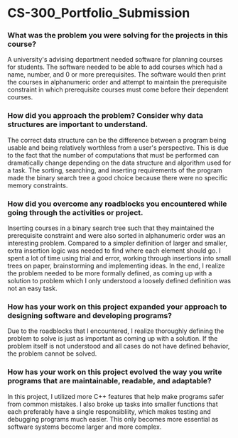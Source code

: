 # CS-300_Portfolio_Submission
### What was the problem you were solving for the projects in this course?
A university's advising department needed software for planning courses for students. The software needed to be able to add courses which had a name, number, and 0 or more prerequisites. The software would then print the courses in alphanumeric order and attempt to maintain the prerequisite constraint in which prerequisite courses must come before their dependent courses.
### How did you approach the problem? Consider why data structures are important to understand.
The correct data structure can be the difference between a program being usable and being relatively worthless from a user's perspective. This is due to the fact that the number of computations that must be performed can dramatically change depending on the data structure and algorithm used for a task. The sorting, searching, and inserting requirements of the program made the binary search tree a good choice because there were no specific memory constraints. 
### How did you overcome any roadblocks you encountered while going through the activities or project.
Inserting courses in a binary search tree such that they maintained the prerequisite constraint and were also sorted in alphanumeric order was an interesting problem. Compared to a simpler definition of larger and smaller, extra insertion logic was needed to find where each element should go. I spent a lot of time using trial and error, working through insertions into small trees on paper, brainstorming and implementing ideas. In the end, I realize the problem needed to be more formally defined, as coming up with a solution to problem which I only understood a loosely defined definition was not an easy task. 
### How has your work on this project expanded your approach to designing software and developing programs?
Due to the roadblocks that I encountered, I realize thoroughly defining the problem to solve is just as important as coming up with a solution. If the problem itself is not understood and all cases do not have defined behavior, the problem cannot be solved.
### How has your work on this project evolved the way you write programs that are maintainable, readable, and adaptable?
In this project, I utilized more C++ features that help make programs safer from common mistakes. I also broke up tasks into smaller functions that each preferably have a single responsibliity, which makes testing and debugging programs much easier. This only becomes more essential as software systems become larger and more complex. 
